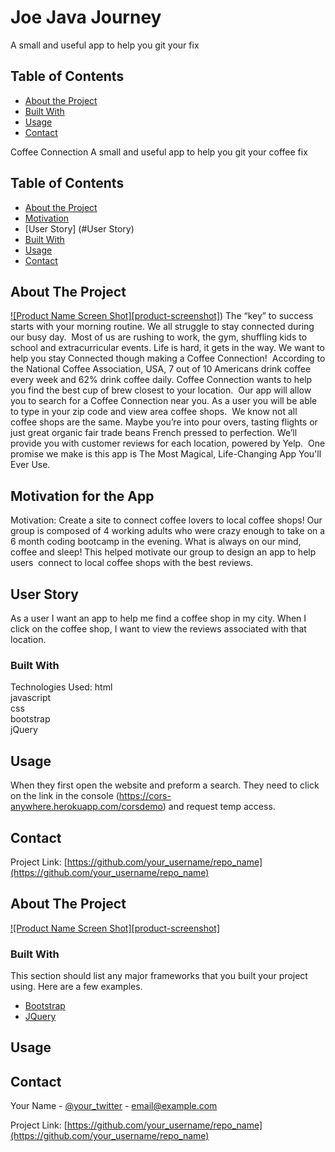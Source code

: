 # Joe Java Journey
A small and useful app to help you git your fix
<!-- TABLE OF CONTENTS -->
## Table of Contents

* [About the Project](#about-the-project)
* [Built With](#built-with)
* [Usage](#usage)
* [Contact](#contact)

Coffee Connection 
A small and useful app to help you git your coffee fix
<!-- TABLE OF CONTENTS -->
## Table of Contents

* [About the Project](#about-the-project)
* [Motivation](#Motivation)
* [User Story] (#User Story)
* [Built With](#built-with)
* [Usage](#usage)
* [Contact](#contact)




<!-- ABOUT THE PROJECT -->
## About The Project

[![Product Name Screen Shot][product-screenshot]]())
The “key” to success starts with your morning routine. We all struggle to stay connected during our busy day.  Most of us are rushing to work, the gym, shuffling kids to school and extracurricular events. Life is hard, it gets in the way. We want to help you stay Connected though making a Coffee Connection! 
According to the National Coffee Association, USA, 7 out of 10 Americans drink coffee every week and 62% drink coffee daily. Coffee Connection wants to help you find the best cup of brew closest to your location. 
Our app will allow you to search for a Coffee Connection near you. As a user you will be able to type in your zip code and view area coffee shops.  We know not all coffee shops are the same. Maybe you’re into pour overs, tasting flights or just great organic fair trade beans French pressed to perfection. We’ll provide you with customer reviews for each location, powered by Yelp.  One promise we make is this app is The Most Magical, Life-Changing App You'll Ever Use.

## Motivation for the App
Motivation: Create a site to connect coffee lovers to local coffee shops! Our group is composed of 4 working adults who were crazy enough to take on a 6 month coding bootcamp in the evening. What is always on our mind, coffee and sleep! This helped motivate our group to design an app to help users  connect to local coffee shops with the best reviews. 

## User Story
As a user I want an app to help me find a coffee shop in my city. When I click on the coffee shop, I want to view the reviews associated with that location. 


### Built With
Technologies Used:
html  
javascript  
css  
bootstrap  
jQuery 


<!-- USAGE EXAMPLES -->
## Usage
When they first open the website and preform a search. They need to click on the link in the console (https://cors-anywhere.herokuapp.com/corsdemo) and request temp access.


<!-- CONTACT -->
## Contact


Project Link: [https://github.com/your_username/repo_name](https://github.com/your_username/repo_name)


<!-- ABOUT THE PROJECT -->
## About The Project

[![Product Name Screen Shot][product-screenshot]](https://example.com)

### Built With
This section should list any major frameworks that you built your project using. Here are a few examples.
* [Bootstrap](https://getbootstrap.com)
* [JQuery](https://jquery.com)

<!-- USAGE EXAMPLES -->
## Usage

<!-- CONTACT -->
## Contact

Your Name - [@your_twitter](https://twitter.com/your_username) - email@example.com

Project Link: [https://github.com/your_username/repo_name](https://github.com/your_username/repo_name)
